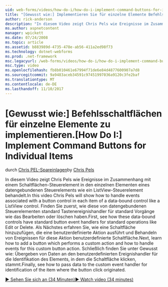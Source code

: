 ```yaml
---
uid: web-forms/videos/how-do-i/how-do-i-implement-command-buttons-for-individual-items
title: "[Gewusst wie:] Implementieren Sie für einzelne Elemente Befehlsschaltflächen | Microsoft Docs"
author: rick-anderson
description: "In diesem Video zeigt Chris Pels wie Ereignisse im Zusammenhang mit einem Schaltflächen-Steuerelement in den einzelnen Elementen eines datengebundenen Steuerelements wie ein ListView-Steuerelement behandelt. Die erste..."
ms.author: aspnetcontent
manager: wpickett
ms.date: 07/24/2008
ms.topic: article
ms.assetid: b883989d-4735-478e-ab56-411a2ed98f73
ms.technology: dotnet-webforms
ms.prod: .net-framework
msc.legacyurl: /web-forms/videos/how-do-i/how-do-i-implement-command-buttons-for-individual-items
msc.type: video
ms.openlocfilehash: fb8b010461e67994f71de6e84d4877600907a7d8
ms.sourcegitcommit: 9a9483aceb34591c97451997036a9120c3fe2baf
ms.translationtype: MT
ms.contentlocale: de-DE
ms.lasthandoff: 11/10/2017
---
```

<a name="how-do-i-implement-command-buttons-for-individual-items"></a><span data-ttu-id="a8bc4-104">[Gewusst wie:] Befehlsschaltflächen für einzelne Elemente zu implementieren.</span><span class="sxs-lookup"><span data-stu-id="a8bc4-104">[How Do I:] Implement Command Buttons for Individual Items</span></span>
====================
<span data-ttu-id="a8bc4-105">durch [Chris PEL-Spareinlagen](https://twitter.com/chrispels)</span><span class="sxs-lookup"><span data-stu-id="a8bc4-105">by [Chris Pels](https://twitter.com/chrispels)</span></span>

<span data-ttu-id="a8bc4-106">In diesem Video zeigt Chris Pels wie Ereignisse im Zusammenhang mit einem Schaltflächen-Steuerelement in den einzelnen Elementen eines datengebundenen Steuerelements wie ein ListView-Steuerelement behandelt.</span><span class="sxs-lookup"><span data-stu-id="a8bc4-106">In this video Chris Pels will show how to handle events associated with a button control in each item of a data-bound control like a ListView control.</span></span> <span data-ttu-id="a8bc4-107">Finden Sie zuerst, wie diese von datengebundenen Steuerelementen standard Tastenereignishandler für standard Vorgänge wie das Bearbeiten oder löschen haben.</span><span class="sxs-lookup"><span data-stu-id="a8bc4-107">First, see how these data-bound controls have standard button event handlers for standard operations like Edit or Delete.</span></span> <span data-ttu-id="a8bc4-108">Als Nächstes erfahren Sie, wie eine Schaltfläche hinzuzufügen, die eine benutzerdefinierte Aktion ausführt und Behandeln von Ereignissen für diese Aktion benutzerdefinierte Schaltfläche.</span><span class="sxs-lookup"><span data-stu-id="a8bc4-108">Next, learn how to add a button which performs a custom action and how to handle events for this custom button action.</span></span> <span data-ttu-id="a8bc4-109">Schließlich finden Sie unter Gewusst wie: Übergeben von Daten an den benutzerdefinierten Ereignishandler für die Identifikation des Elements, in dem die Schaltfläche klicken, stammt.</span><span class="sxs-lookup"><span data-stu-id="a8bc4-109">Finally, see how to pass data to the custom event handler for identification of the item where the button click originated.</span></span>

[<span data-ttu-id="a8bc4-110">&#9654; Sehen Sie sich an (34 Minuten)</span><span class="sxs-lookup"><span data-stu-id="a8bc4-110">&#9654; Watch video (34 minutes)</span></span>](https://channel9.msdn.com/Blogs/ASP-NET-Site-Videos/how-do-i-implement-command-buttons-for-individual-items)
